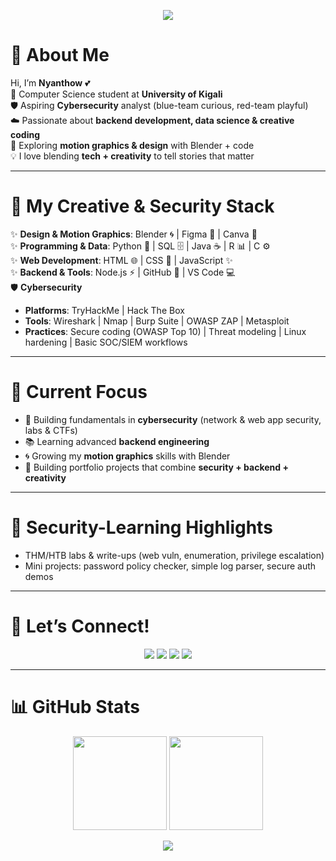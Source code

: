 <!-- Custom Banner -->
<p align="center">
  <img src="https://capsule-render.vercel.app/api?type=waving&color=FFB6C1&height=150&section=header&text=✨%20Hey%20I'm%20Nyanthow%20✨&fontSize=30&fontColor=ffffff&animation=twinkling" />
</p>

# 🌸 About Me  
Hi, I’m **Nyanthow** 💕  
🎀 Computer Science student at **University of Kigali**  
🛡️ Aspiring **Cybersecurity** analyst (blue-team curious, red-team playful)  
☁️ Passionate about **backend development, data science & creative coding**  
🌱 Exploring **motion graphics & design** with Blender + code  
💡 I love blending **tech + creativity** to tell stories that matter  

---

# 🎨 My Creative & Security Stack  
✨ **Design & Motion Graphics**: Blender 🌀 | Figma 🎨 | Canva 🌸  
✨ **Programming & Data**: Python 🐍 | SQL 🗄️ | Java ☕ | R 📊 | C ⚙️  
✨ **Web Development**: HTML 🌐 | CSS 🎀 | JavaScript ✨  
✨ **Backend & Tools**: Node.js ⚡ | GitHub 🖤 | VS Code 💻  
🛡️ **Cybersecurity**  
- **Platforms**: TryHackMe | Hack The Box  
- **Tools**: Wireshark | Nmap | Burp Suite | OWASP ZAP | Metasploit  
- **Practices**: Secure coding (OWASP Top 10) | Threat modeling | Linux hardening | Basic SOC/SIEM workflows

---

# 💫 Current Focus  
- 🔐 Building fundamentals in **cybersecurity** (network & web app security, labs & CTFs)  
- 📚 Learning advanced **backend engineering**  
- 🌀 Growing my **motion graphics** skills with Blender  
- 🚀 Building portfolio projects that combine **security + backend + creativity**  

---

# 🧪 Security-Learning Highlights  
- THM/HTB labs & write-ups (web vuln, enumeration, privilege escalation)  
- Mini projects: password policy checker, simple log parser, secure auth demos  

---

# 🌷 Let’s Connect!  
<p align="center">
  <a href="https://github.com/nyanthow"><img src="https://img.shields.io/badge/GitHub-181717?style=for-the-badge&logo=github&logoColor=white" /></a>
  <a href="mailto:Nyanthowjohn@gmail.com"><img src="https://img.shields.io/badge/Email-FFB6C1?style=for-the-badge&logo=gmail&logoColor=white" /></a>
  <a href="https://tryhackme.com/"><img src="https://img.shields.io/badge/TryHackMe-FF4B4B?style=for-the-badge&logo=tryhackme&logoColor=white" /></a>
  <a href="https://www.hackthebox.com/"><img src="https://img.shields.io/badge/Hack%20The%20Box-111927?style=for-the-badge&logo=hackthebox&logoColor=9FEF00" /></a>
</p>

---

# 📊 GitHub Stats  
<p align="center">
  <img src="https://github-readme-stats.vercel.app/api?username=nyanthow&show_icons=true&theme=rose_pine&title_color=FF69B4&icon_color=FFB6C1&text_color=ffffff&bg_color=2E2E2E" height="150" />
  <img src="https://github-readme-streak-stats.herokuapp.com/?user=nyanthow&theme=rose_pine&ring=FF69B4&fire=FFB6C1&currStreakLabel=ffffff" height="150" />
</p>

<!-- Footer Banner -->
<p align="center">
  <img src="https://capsule-render.vercel.app/api?type=waving&color=FFB6C1&height=120&section=footer"/>
</p>
